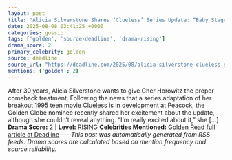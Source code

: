 ```yaml
---
layout: post
title: "Alicia Silverstone Shares ‘Clueless’ Series Update: “Baby Stages”"
date: 2025-08-08 03:41:25 +0000
categories: gossip
tags: ['golden', 'source-deadline', 'drama-rising']
drama_score: 2
primary_celebrity: golden
source: deadline
source_url: "https://deadline.com/2025/08/alicia-silverstone-clueless-series-update-1236482023/"
mentions: {'golden': 2}
---
```


After 30 years, Alicia Silverstone wants to give Cher Horowitz the proper comeback treatment. Following the news that a series adaptation of her breakout 1995 teen movie Clueless is in development at Peacock, the Golden Globe nominee recently shared her excitement about the update, although she couldn’t reveal anything. “I’m really excited about it,” she […] **Drama Score:** 2 | **Level:** RISING **Celebrities Mentioned:** Golden [Read full article at Deadline](https://deadline.com/2025/08/alicia-silverstone-clueless-series-update-1236482023/) --- *This post was automatically generated from RSS feeds. Drama scores are calculated based on mention frequency and source reliability.*